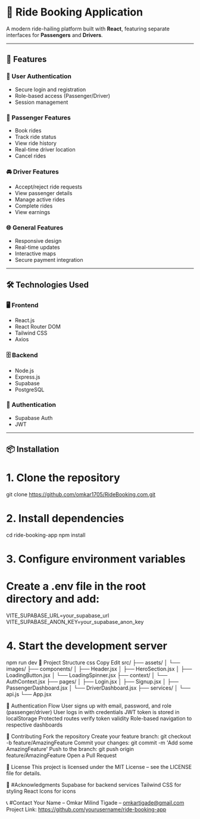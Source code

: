 # 🚗 Ride Booking Application

A modern ride-hailing platform built with **React**, featuring separate interfaces for **Passengers** and **Drivers**.

---

## 🚀 Features

### 🔐 User Authentication
- Secure login and registration
- Role-based access (Passenger/Driver)
- Session management

### 🧍 Passenger Features
- Book rides
- Track ride status
- View ride history
- Real-time driver location
- Cancel rides

### 🚘 Driver Features
- Accept/reject ride requests
- View passenger details
- Manage active rides
- Complete rides
- View earnings

### 🌐 General Features
- Responsive design
- Real-time updates
- Interactive maps
- Secure payment integration

---

## 🛠️ Technologies Used

### 🖥 Frontend
- React.js
- React Router DOM
- Tailwind CSS
- Axios

### 🗄 Backend
- Node.js
- Express.js
- Supabase
- PostgreSQL

### 🔐 Authentication
- Supabase Auth
- JWT

---

## 📦 Installation

# 1. Clone the repository
git clone https://github.com/omkar1705/RideBooking.com.git

# 2. Install dependencies
cd ride-booking-app
npm install

# 3. Configure environment variables
# Create a .env file in the root directory and add:
VITE_SUPABASE_URL=your_supabase_url
VITE_SUPABASE_ANON_KEY=your_supabase_anon_key

# 4. Start the development server
npm run dev
🧱 Project Structure
css
Copy
Edit
src/
├── assets/
│   └── images/
├── components/
│   ├── Header.jsx
│   ├── HeroSection.jsx
│   ├── LoadingButton.jsx
│   └── LoadingSpinner.jsx
├── context/
│   └── AuthContext.jsx
├── pages/
│   ├── Login.jsx
│   ├── Signup.jsx
│   ├── PassengerDashboard.jsx
│   └── DriverDashboard.jsx
├── services/
│   └── api.js
└── App.jsx



🔐 Authentication Flow
User signs up with email, password, and role (passenger/driver)
User logs in with credentials
JWT token is stored in localStorage
Protected routes verify token validity
Role-based navigation to respective dashboards




🤝 Contributing
Fork the repository
Create your feature branch: git checkout -b feature/AmazingFeature
Commit your changes: git commit -m 'Add some AmazingFeature'
Push to the branch: git push origin feature/AmazingFeature
Open a Pull Request



📄 License
This project is licensed under the MIT License – see the LICENSE file for details.



🙏 #Acknowledgments
Supabase for backend services
Tailwind CSS for styling
React Icons for icons


📞 #Contact
Your Name – Omkar Milind Tigade – omkartigade@gmail.com
Project Link: https://github.com/yourusername/ride-booking-app
